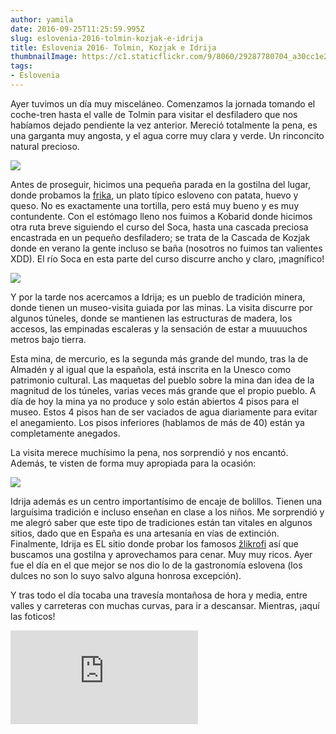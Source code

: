 ```yaml
---
author: yamila
date: 2016-09-25T11:25:59.995Z
slug: eslovenia-2016-tolmin-kozjak-e-idrija
title: Eslovenia 2016- Tolmin, Kozjak e Idrija
thumbnailImage: https://c1.staticflickr.com/9/8060/29287780704_a30cc1e213_c.jpg
tags:
- Eslovenia
---
```


Ayer tuvimos un día muy misceláneo. Comenzamos la jornada  tomando el coche-tren hasta el valle de Tolmin para visitar el desfiladero que nos habíamos dejado pendiente la vez anterior. Mereció totalmente la pena, es una garganta muy angosta, y el agua corre muy clara y verde. Un rinconcito natural precioso.

<img src="https://c1.staticflickr.com/9/8174/29879774466_5fb413d7b3_c.jpg" />

Antes de proseguir, hicimos una pequeña parada en la gostilna del lugar, donde probamos la <a href="https://www.google.si/search?q=frika&client=ms-android-oneplus&prmd=imvn&source=lnms&tbm=isch&sa=X&ved=0ahUKEwiUwuOosKrPAhUIxxQKHUT2APsQ_AUIBygB&biw=360&bih=560" target="_new">frika</a>, un plato típico esloveno con patata, huevo y queso. No es exactamente una tortilla, pero está muy bueno y es muy contundente. Con el estómago lleno nos fuimos a Kobarid donde hicimos otra ruta breve siguiendo el curso del Soca, hasta una cascada preciosa encastrada en un pequeño desfiladero; se trata de la Cascada de Kozjak donde en verano la gente incluso se baña (nosotros no fuimos tan valientes XDD). El río Soca en esta parte del curso discurre ancho y claro, ¡magnífico!

<img src="https://c1.staticflickr.com/9/8060/29287780704_a30cc1e213_c.jpg" />

Y por la tarde nos acercamos a Idrija; es un pueblo de tradición minera, donde tienen un museo-visita guiada por las minas. La visita discurre por algunos túneles, donde se mantienen las estructuras de madera, los accesos, las empinadas escaleras y la sensación de estar a muuuuchos metros bajo tierra.

Esta mina, de mercurio, es la segunda más grande del mundo, tras la de Almadén y al igual que la española, está inscrita en la Unesco como patrimonio cultural. Las maquetas del pueblo sobre la mina dan idea de la magnitud de los túneles, varias veces más grande que el propio pueblo. A día de hoy la mina ya no produce y solo están abiertos 4 pisos para el museo. Estos 4 pisos han de ser vaciados de agua diariamente para evitar el anegamiento. Los pisos inferiores (hablamos de más de 40) están ya completamente anegados.

La visita merece muchísimo la pena, nos sorprendió y nos encantó. Además, te visten de forma muy apropiada para la ocasión:

<img src="https://c1.staticflickr.com/9/8763/29620756500_06624f9604_c.jpg" />

Idrija además es un centro importantísimo de encaje de bolillos. Tienen una larguísima tradición e incluso enseñan en clase a los niños. Me sorprendió y me alegró saber que este tipo de tradiciones están tan vitales en algunos sitios, dado que en España es una artesanía en vías de extinción. Finalmente, Idrija es EL sitio donde probar los famosos <a href="https://www.google.si/search?q=žlikrofi&client=ms-android-oneplus&prmd=ivn&source=lnms&tbm=isch&sa=X&ved=0ahUKEwjy7u-7sqrPAhWHchQKHdx1CREQ_AUIBygB&biw=360&bih=560" target="_new">žlikrofi</a> así que buscamos una gostilna y aprovechamos para cenar. Muy muy ricos. Ayer fue el día en el que mejor se nos dio lo de la gastronomía eslovena (los dulces no son lo suyo salvo alguna honrosa excepción).

Y tras todo el día tocaba una travesía montañosa de hora  y media, entre valles y carreteras con muchas curvas, para ir a descansar. Mientras, ¡aquí las foticos!

<div class='embed-container'><iframe src='https://www.flickr.com/photos/125687915@N08/albums/72157674354357165/player' frameborder='0' allowfullscreen webkitallowfullscreen mozallowfullscreen oallowfullscreen msallowfullscreen></iframe></div>